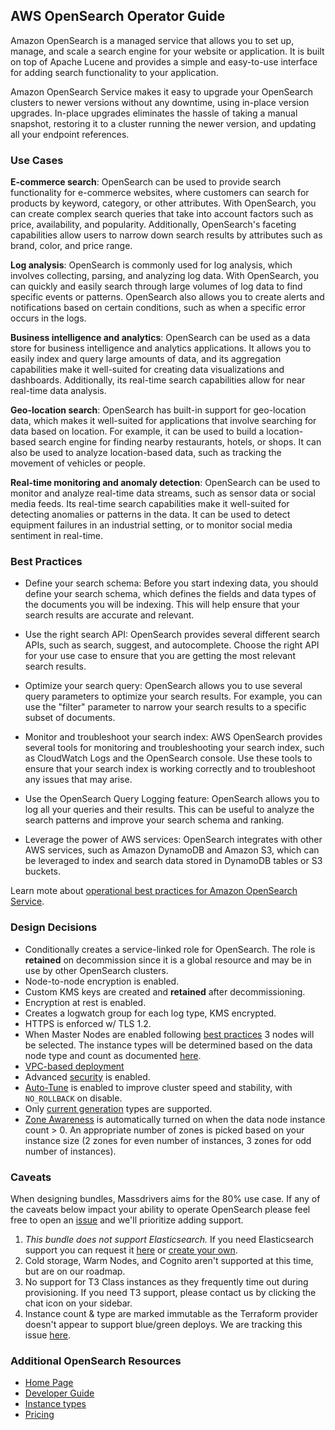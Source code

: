 ## AWS OpenSearch Operator Guide

Amazon OpenSearch is a managed service that allows you to set up, manage, and scale a search engine for your website or application. It is built on top of Apache Lucene and provides a simple and easy-to-use interface for adding search functionality to your application.

Amazon OpenSearch Service makes it easy to upgrade your OpenSearch clusters to newer versions without any downtime, using in-place version upgrades. In-place upgrades eliminates the hassle of taking a manual snapshot, restoring it to a cluster running the newer version, and updating all your endpoint references.

### Use Cases

**E-commerce search**: OpenSearch can be used to provide search functionality for e-commerce websites, where customers can search for products by keyword, category, or other attributes. With OpenSearch, you can create complex search queries that take into account factors such as price, availability, and popularity. Additionally, OpenSearch's faceting capabilities allow users to narrow down search results by attributes such as brand, color, and price range.

**Log analysis**: OpenSearch is commonly used for log analysis, which involves collecting, parsing, and analyzing log data. With OpenSearch, you can quickly and easily search through large volumes of log data to find specific events or patterns. OpenSearch also allows you to create alerts and notifications based on certain conditions, such as when a specific error occurs in the logs.

**Business intelligence and analytics**: OpenSearch can be used as a data store for business intelligence and analytics applications. It allows you to easily index and query large amounts of data, and its aggregation capabilities make it well-suited for creating data visualizations and dashboards. Additionally, its real-time search capabilities allow for near real-time data analysis.

**Geo-location search**: OpenSearch has built-in support for geo-location data, which makes it well-suited for applications that involve searching for data based on location. For example, it can be used to build a location-based search engine for finding nearby restaurants, hotels, or shops. It can also be used to analyze location-based data, such as tracking the movement of vehicles or people.

**Real-time monitoring and anomaly detection**: OpenSearch can be used to monitor and analyze real-time data streams, such as sensor data or social media feeds. Its real-time search capabilities make it well-suited for detecting anomalies or patterns in the data. It can be used to detect equipment failures in an industrial setting, or to monitor social media sentiment in real-time.

### Best Practices


* Define your search schema: Before you start indexing data, you should define your search schema, which defines the fields and data types of the documents you will be indexing. This will help ensure that your search results are accurate and relevant.

* Use the right search API: OpenSearch provides several different search APIs, such as search, suggest, and autocomplete. Choose the right API for your use case to ensure that you are getting the most relevant search results.

* Optimize your search query: OpenSearch allows you to use several query parameters to optimize your search results. For example, you can use the "filter" parameter to narrow your search results to a specific subset of documents.

* Monitor and troubleshoot your search index: AWS OpenSearch provides several tools for monitoring and troubleshooting your search index, such as CloudWatch Logs and the OpenSearch console. Use these tools to ensure that your search index is working correctly and to troubleshoot any issues that may arise.

* Use the OpenSearch Query Logging feature: OpenSearch allows you to log all your queries and their results. This can be useful to analyze the search patterns and improve your search schema and ranking.

* Leverage the power of AWS services: OpenSearch integrates with other AWS services, such as Amazon DynamoDB and Amazon S3, which can be leveraged to index and search data stored in DynamoDB tables or S3 buckets.

Learn mote about [operational best practices for Amazon OpenSearch Service](https://docs.aws.amazon.com/opensearch-service/latest/developerguide/bp.html).


### Design Decisions

* Conditionally creates a service-linked role for OpenSearch. The role is **retained** on decommission since it is a global resource and may be in use by other OpenSearch clusters.
* Node-to-node encryption is enabled.
* Custom KMS keys are created and **retained** after decommissioning.
* Encryption at rest is enabled.
* Creates a logwatch group for each log type, KMS encrypted.
* HTTPS is enforced w/ TLS 1.2.
* When Master Nodes are enabled following [best practices](https://docs.aws.amazon.com/opensearch-service/latest/developerguide/managedomains-dedicatedmasternodes.html) 3 nodes will be selected. The instance types will be determined based on the data node type and count as documented [here](https://docs.aws.amazon.com/opensearch-service/latest/developerguide/managedomains-dedicatedmasternodes.html).
* [VPC-based deployment](https://docs.aws.amazon.com/opensearch-service/latest/developerguide/vpc.html)
* Advanced [security](https://docs.aws.amazon.com/opensearch-service/latest/developerguide/security.html) is enabled.
* [Auto-Tune](https://docs.aws.amazon.com/opensearch-service/latest/developerguide/auto-tune.html) is enabled to improve cluster speed and stability, with `NO_ROLLBACK` on disable.
* Only [current generation](https://docs.aws.amazon.com/opensearch-service/latest/developerguide/supported-instance-types.html) types are supported.
* [Zone Awareness](https://aws.amazon.com/premiumsupport/knowledge-center/opensearch-fault-tolerance/) is automatically turned on when the data node instance count > 0. An appropriate number of zones is picked based on your instance size (2 zones for even number of instances, 3 zones for odd number of instances).

### Caveats

When designing bundles, Massdrivers aims for the 80% use case. If any of the caveats below impact your ability to operate OpenSearch please feel free to open an [issue](https://github.com/massdriver-cloud/aws-opensearch/issues) and we'll prioritize adding support.

1. _This bundle does not support Elasticsearch._ If you need Elasticsearch support you can request it [here](https://roadmap.massdriver.cloud/) or [create your own](https://docs.massdriver.cloud/bundles).
2. Cold storage, Warm Nodes, and Cognito aren't supported at this time, but are on our roadmap.
3. No support for T3 Class instances as they frequently time out during provisioning. If you need T3 support, please contact us by clicking the chat icon on your sidebar.
4. Instance count & type are marked immutable as the Terraform provider doesn't appear to support blue/green deploys. We are tracking this issue [here](https://github.com/massdriver-cloud/aws-opensearch/issues/12).

### Additional OpenSearch Resources

* [Home Page](https://opensearch.org/)
* [Developer Guide](https://docs.aws.amazon.com/opensearch-service/latest/developerguide/what-is.html)
* [Instance types](https://instances.vantage.sh/opensearch/)
* [Pricing](https://aws.amazon.com/opensearch-service/pricing/)
